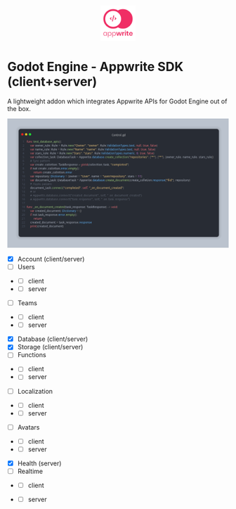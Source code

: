 <p align="center"><img src="addons/appwrite-sdk/icon.svg" width="80px"/></p>

# Godot Engine - Appwrite SDK (client+server)
A lightweight addon which integrates Appwrite APIs for Godot Engine out of the box.  

![database_apis_2](imgs/database_apis_2.png)

- [X] Account (client/server)
- [ ] Users 
- - [ ] client
- - [ ] server
- [ ] Teams 
- - [ ] client
- - [ ] server
- [X] Database (client/server)
- [X] Storage  (client/server)
- [ ] Functions 
- - [ ] client
- - [ ] server
- [ ] Localization 
- - [ ] client
- - [ ] server
- [ ] Avatars 
- - [ ] client
- - [ ] server
- [X] Health (server)
- [ ] Realtime 
- - [ ] client
- - [ ] server

